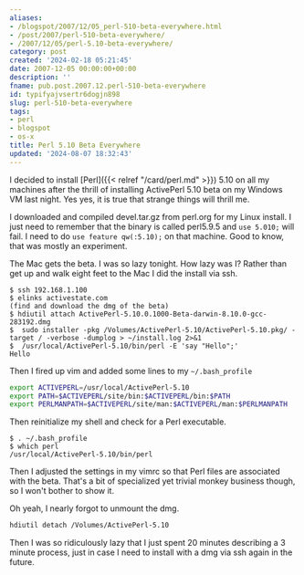 ```yaml
---
aliases:
- /blogspot/2007/12/05_perl-510-beta-everywhere.html
- /post/2007/perl-510-beta-everywhere/
- /2007/12/05/perl-5.10-beta-everywhere/
category: post
created: '2024-02-18 05:21:45'
date: 2007-12-05 00:00:00+00:00
description: ''
fname: pub.post.2007.12.perl-510-beta-everywhere
id: typifyajvsertr6dogjn898
slug: perl-510-beta-everywhere
tags:
- perl
- blogspot
- os-x
title: Perl 5.10 Beta Everywhere
updated: '2024-08-07 18:32:43'
---
```


I decided to install [Perl]({{< relref "/card/perl.md" >}}) 5.10 on all my machines after the thrill of installing ActivePerl 5.10 beta on my Windows VM last night. Yes yes, it is true that strange things will thrill me.

<!--more-->

I downloaded and compiled devel.tar.gz from perl.org for my Linux install. I just need to remember that the binary is called perl5.9.5 and `use 5.010;` will fail. I need to do `use feature qw(:5.10);` on that machine. Good to know, that was mostly an experiment.

The Mac gets the beta. I was so lazy tonight. How lazy was I? Rather than get up and walk eight feet to the Mac I did the install via ssh.

```plaintext
$ ssh 192.168.1.100
$ elinks activestate.com
(find and download the dmg of the beta)
$ hdiutil attach ActivePerl-5.10.0.1000-Beta-darwin-8.10.0-gcc-283192.dmg
$  sudo installer -pkg /Volumes/ActivePerl-5.10/ActivePerl-5.10.pkg/ -target / -verbose -dumplog > ~/install.log 2>&1
$  /usr/local/ActivePerl-5.10/bin/perl -E 'say "Hello";'
Hello
```

Then I fired up vim and added some lines to my `~/.bash_profile`

``` bash
export ACTIVEPERL=/usr/local/ActivePerl-5.10
export PATH=$ACTIVEPERL/site/bin:$ACTIVEPERL/bin:$PATH
export PERLMANPATH=$ACTIVEPERL/site/man:$ACTIVEPERL/man:$PERLMANPATH
```

Then reinitialize my shell and check for a Perl executable.

```plaintext
$ . ~/.bash_profile
$ which perl
/usr/local/ActivePerl-5.10/bin/perl
```

Then I adjusted the settings in my vimrc so that Perl files are associated with the beta. That's a bit of specialized yet trivial monkey business though, so I won't bother to show it.

Oh yeah, I nearly forgot to unmount the dmg.

```bash
hdiutil detach /Volumes/ActivePerl-5.10
```

Then I was so ridiculously lazy that I just spent 20 minutes describing a 3 minute process, just in case I need to install with a dmg via ssh again in the future.